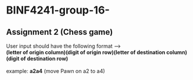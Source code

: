 # BINF4241-group-16-

## Assignment 2 (Chess game) <br/>
User input should have the following format --> <br/>
**(letter of origin column)(digit of origin row)(letter of destination column)(digit of destination row)** <br/>
<br/> 
example: **a2a4** (move Pawn on a2 to a4)
